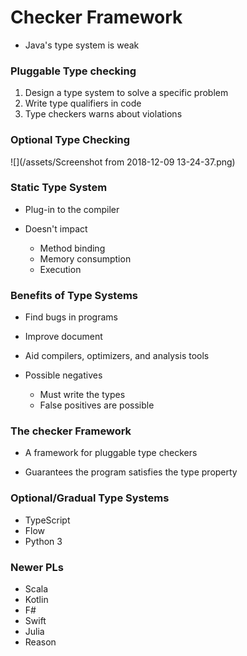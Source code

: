 # Checker Framework

- Java's type system is weak

### Pluggable Type checking

1. Design a type system to solve a specific problem
2. Write type qualifiers in code
3. Type checkers warns about violations

### Optional Type Checking

![](/assets/Screenshot from 2018-12-09 13-24-37.png)

### Static Type System

- Plug-in to the compiler


- Doesn't impact
    - Method binding
    - Memory consumption
    - Execution
    
### Benefits of Type Systems

- Find bugs in programs
- Improve document
- Aid compilers, optimizers, and analysis tools


- Possible negatives
    - Must write the types
    - False positives are possible
    
### The checker Framework

- A framework for pluggable type checkers

- Guarantees the program satisfies the type property

### Optional/Gradual Type Systems

- TypeScript
- Flow
- Python 3

### Newer PLs

- Scala
- Kotlin
- F#
- Swift
- Julia
- Reason